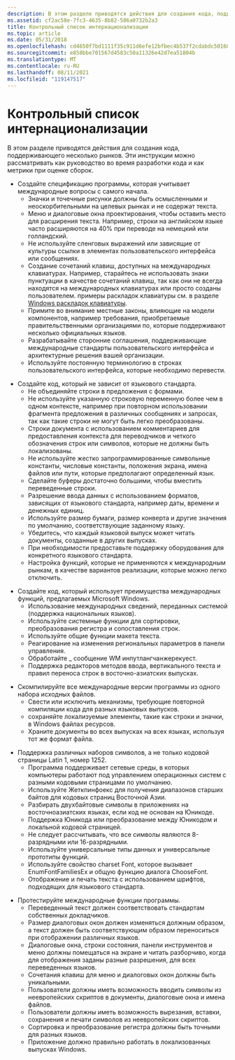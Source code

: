 ```yaml
---
description: В этом разделе приводятся действия для создания кода, поддерживающего несколько рынков. Эти инструкции можно рассматривать как руководство во время разработки кода и как метрики при оценке сборок.
ms.assetid: cf2ac58e-7fc3-4635-8b82-586a0732b2a3
title: Контрольный список интернационализации
ms.topic: article
ms.date: 05/31/2018
ms.openlocfilehash: cd4650f7bd1111f35c911d6efe12bfbec4b537f2cdabdc50160965b5e602708b
ms.sourcegitcommit: e858bbe701567d4583c50a11326e42d7ea51804b
ms.translationtype: MT
ms.contentlocale: ru-RU
ms.lasthandoff: 08/11/2021
ms.locfileid: "119147517"
---
```

# <a name="internationalization-checklist"></a>Контрольный список интернационализации

В этом разделе приводятся действия для создания кода, поддерживающего несколько рынков. Эти инструкции можно рассматривать как руководство во время разработки кода и как метрики при оценке сборок.

-   Создайте спецификацию программы, которая учитывает международные вопросы с самого начала.
    -   Значки и точечные рисунки должны быть осмысленными и неоскорбительными на целевых рынках и не содержат текста.
    -   Меню и диалоговые окна проектирования, чтобы оставить место для расширения текста. Например, строки на английском языке часто расширяются на 40% при переводе на немецкий или голландский.
    -   Не используйте сленговых выражений или зависящие от культуры ссылки в элементах пользовательского интерфейса или сообщениях.
    -   Создание сочетаний клавиш, доступных на международных клавиатурах. Например, старайтесь не использовать знаки пунктуации в качестве сочетаний клавиш, так как они не всегда находятся на международных клавиатурах или просто созданы пользователем. примеры раскладок клавиатуры см. в разделе [Windows раскладок клавиатуры](https://msdn.microsoft.com/goglobal/bb964651.aspx).
    -   Примите во внимание местные законы, влияющие на модели компонентов, например требования, приобретаемые правительственными организациями по, которые поддерживают несколько официальных языков.
    -   Разрабатывайте сторонние соглашения, поддерживающие международные стандарты пользовательского интерфейса и архитектурные решения вашей организации.
    -   Используйте постоянную терминологию в строках пользовательского интерфейса, которые необходимо перевести.

<!-- -->

-   Создайте код, который не зависит от языкового стандарта.
    -   Не объединяйте строки в предложения с формами.
    -   Не используйте указанную строковую переменную более чем в одном контексте, например при повторном использовании фрагмента предложения в различных сообщениях и запросах, так как такие строки не могут быть легко преобразованы.
    -   Строки документа с использованием комментариев для предоставления контекста для переводчиков и четкого обозначения строк или символов, которые не должны быть локализованы.
    -   Не используйте жестко запрограммированные символьные константы, числовые константы, положения экрана, имена файлов или пути, которые предполагают определенный язык.
    -   Сделайте буферы достаточно большими, чтобы вместить переведенные строки.
    -   Разрешение ввода данных с использованием форматов, зависящих от языкового стандарта, например даты, времени и денежных единиц.
    -   Используйте размер бумаги, размер конверта и другие значения по умолчанию, соответствующие заданному языку.
    -   Убедитесь, что каждый языковой выпуск может читать документы, созданные в других выпусках.
    -   При необходимости предоставьте поддержку оборудования для конкретного языкового стандарта.
    -   Настройка функций, которые не применяются к международным рынкам, в качестве вариантов реализации, которые можно легко отключить.

<!-- -->

-   Создайте код, который использует преимущества международных функций, предлагаемых Microsoft Windows.
    -   Использование международных сведений, переданных системой (поддержка национальных языков).
    -   Используйте системные функции для сортировки, преобразования регистра и сопоставления строк.
    -   Используйте общие функции макета текста.
    -   Реагирование на изменения региональных параметров в панели управления.
    -   Обработайте \_ сообщение WM инпутлангчанжерекуест.
    -   Поддержка редакторов методов ввода, вертикального текста и правил переноса строк в восточно-азиатских выпусках.

<!-- -->

-   Скомпилируйте все международные версии программы из одного набора исходных файлов.
    -   Свести или исключить механизмы, требующие повторной компиляции кода для разных языковых выпусков.
    -   сохраняйте локализуемые элементы, такие как строки и значки, в Windows файлах ресурсов.
    -   Храните документы во всех выпусках на всех языках, используя тот же формат файла.

<!-- -->

-   Поддержка различных наборов символов, а не только кодовой страницы Latin 1, номер 1252.
    -   Программа поддерживает сетевые среды, в которых компьютеры работают под управлением операционных систем с разными кодовыми страницами по умолчанию.
    -   Используйте Жеткпинфоекс для получения диапазонов старших байтов для кодовых страниц Восточной Азии.
    -   Разбирать двухбайтовые символы в приложениях на восточноазиатских языках, если код не основан на Юникоде.
    -   Поддержка Юникода или преобразование между Юникодом и локальной кодовой страницей.
    -   Не следует рассчитывать, что все символы являются 8-разрядными или 16-разрядными.
    -   Используйте универсальные типы данных и универсальные прототипы функций.
    -   Используйте свойство charset Font, которое вызывает EnumFontFamiliesEx и общую функцию диалога ChooseFont.
    -   Отображение и печать текста с использованием шрифтов, подходящих для языкового стандарта.

<!-- -->

-   Протестируйте международные функции программы.
    -   Переведенный текст должен соответствовать стандартам собственных докладчиков.
    -   Размер диалоговых окон должен изменяться должным образом, а текст должен быть соответствующим образом переноситься при отображении различных языков.
    -   Диалоговые окна, строки состояния, панели инструментов и меню должны помещаться на экране и читать разборчиво, когда для отображения заданы разные разрешения, для всех переведенных языков.
    -   Сочетания клавиш для меню и диалоговых окон должны быть уникальными.
    -   Пользователи должны иметь возможность вводить символы из неевропейских скриптов в документы, диалоговые окна и имена файлов.
    -   Пользователи должны иметь возможность вырезания, вставки, сохранения и печати символов из неевропейских скриптов.
    -   Сортировка и преобразование регистра должны быть точными для разных языков.
    -   Приложение должно правильно работать в локализованных выпусках Windows.

 

 



